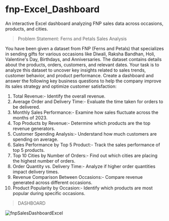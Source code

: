 # fnp-Excel_Dashboard
An interactive Excel dashboard analyzing FNP sales data across occasions, products, and cities.


> Problem Statement: Ferns and Petals Sales Analysis

You have been given a dataset from FNP (Ferns and Petals) that specializes in sending gifts for various occasions like Diwali, Raksha Bandhan, Holi, Valentine's Day, Birthdays, and Anniversaries. The dataset contains details about the products, orders, customers, and relevant dates. Your task is to analyze this dataset to uncover key insights related to sales trends, customer behavior, and product performance.
Create a dashboard and answer the following key business questions to help the company improve its sales strategy and optimize customer satisfaction:

 1. Total Revenue:- Identify the overall revenue.
 2. Average Order and Delivery Time:- Evaluate the time taken for orders to be delivered.
 3. Monthly Sales Performance:- Examine how sales fluctuate across the months of 2023.
 4. Top Products by Revenue:- Determine which products are the top revenue generators.
 5. Customer Spending Analysis:- Understand how much customers are spending on average.
 6. Sales Performance by Top 5 Product:- Track the sales performance of top 5 products.
 7. Top 10 Cities by Number of Orders:- Find out which cities are placing the highest number of orders.
 8. Order Quantity vs. Delivery Time:- Analyze if higher order quantities impact delivery times.
 9. Revenue Comparison Between Occasions:- Compare revenue generated across different occasions.
10. Product Popularity by Occasion:- Identify which products are most popular during specific occasions.



> DASHBOARD


![fnpSalesDashboardExcel](https://github.com/user-attachments/assets/758467f2-6bab-4572-9378-ac2730e38b4b)
